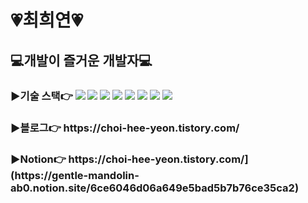 <h1>💗최희연💗</h1>
<h2>💻개발이 즐거운 개발자💻</h2>
<h3>▶기술 스택👉
<img src="https://img.shields.io/badge/HTML-E34F26?style=flat-square&logo=HTML5&logoColor=white"/> <img src="https://img.shields.io/badge/CSS-1572B6?style=flat-square&logo=CSS3&logoColor=white"/> <img src="https://img.shields.io/badge/JavaScript-F7DF1E?style=flat-square&logo=JavaScript&logoColor=white"/> <img src="https://img.shields.io/badge/React-61DAFB?style=flat-square&logo=React&logoColor=white"/> <img src="https://img.shields.io/badge/Unity-FFFFFF?style=flat-square&logo=Unity&logoColor=black"/> <img src="https://img.shields.io/badge/Kotlin-7F52FF?style=flat-square&logo=Kotlin&logoColor=white"/> <img src="https://img.shields.io/badge/Notion-000000?style=flat-square&logo=Notion&logoColor=white"/> <img src="https://img.shields.io/badge/GitHub-181717?style=flat-square&logo=GitHub&logoColor=white"/></h3>
<h3>▶블로그👉 https://choi-hee-yeon.tistory.com/ </h3>
<h3>▶Notion👉 https://choi-hee-yeon.tistory.com/](https://gentle-mandolin-ab0.notion.site/6ce6046d06a649e5bad5b7b76ce35ca2) </h3>

